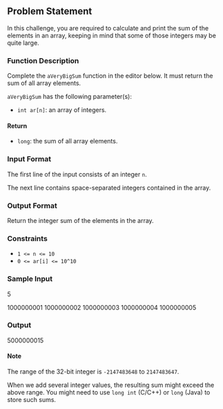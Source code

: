 ## Problem Statement

In this challenge, you are required to calculate and print the sum of the elements in an array, keeping in mind that some of those integers may be quite large.

### Function Description

Complete the `aVeryBigSum` function in the editor below. It must return the sum of all array elements.

`aVeryBigSum` has the following parameter(s):

* `int ar[n]`: an array of integers.

#### Return

* `long`: the sum of all array elements.

### Input Format

The first line of the input consists of an integer `n`.

The next line contains space-separated integers contained in the array.

### Output Format

Return the integer sum of the elements in the array.

### Constraints

* `1 <= n <= 10`
* `0 <= ar[i] <= 10^10`

### Sample Input

5

1000000001 1000000002 1000000003 1000000004 1000000005


### Output
5000000015


#### Note

The range of the 32-bit integer is `-2147483648` to `2147483647`.

When we add several integer values, the resulting sum might exceed the above range. You might need to use `long int` (C/C++) or `long` (Java) to store such sums.
